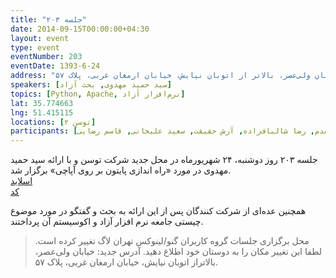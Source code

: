 ```yaml
---
title: "جلسه ۲۰۳"
date: 2014-09-15T00:00:00+04:30
layout: event
type: event
eventNumber: 203
eventDate: 1393-6-24
address: "خیابان ولی‌عصر، بالاتر ‌از اتوبان نیایش، خیابان ارمغان غربی، پلاک ۵۷"
speakers: [سید حمید مهدوی, بحث آزاد]
topics: [Python, Apache, نرم‌افزار آزاد]
lat: 35.774663
lng: 51.415115
locations: [توسن ۲]
participants: [کوشا اسماعیل‌پور, بهنام توکلی کرمانی, کیوان هدایتی, پوریا الهی, محمد خوشنودی, محمد درویش, وحید یوسفی, جواد سرآبادانی, شایان معمارزاده, علی حفاظتی, سید محمد مسعود صدرنژاد, محسن فرهادی, پیام صادری, مرتضی پروینی, حسین کزازی, الهام ترحمی, پریا میرزایی, شکوفه حسینی, شکوفا حسینی, مهدی حمیدی, نوید امامی, احسان صادقی نشاط, پژمان کریمی, مهرداد شکیبا, یوسف نجفی, علی رستمی, امیرحسین گودرزی, محمد حسین حامدی, مریم رضایی, نیما ابرازی, علی قاسم پور, سالار صمدی مقدم, رضا شالباف‌زاده, آرش حقیقت, سعید علیجانی, قاسم رضایی, ARF1372, امیرحسین فیروزیان, علیرضا حسینی, مرتضی جوان, محمدحسین چهاردولی, علیرضا سجادی نیا, امیل صدق, اشکان قاسمی, سینا احمدی, امیر آهنگری, حسین آقایی, رضا علیزاده مجد, سید حمید مهدوی]
---
```

جلسه ۲۰۳ روز دو‌شنبه، ۲۴ شهریور‌ماه در محل جدید شرکت توسن و با ارائه سید حمید مهدوی در مورد «راه اندازی پایتون بر روی آپاچی» برگزار شد.   
[اسلاید](/events/presentations/203/mod_wsgi.odp)  
[کد](/events/code/203/examples.tar.gz)  

همچنین عده‌ای از شرکت کنندگان پس از این ارائه به بحث و گفتگو در مورد موضوع چیستی جامعه نرم افزار آزاد و اکوسیستم آن پرداختند.

> محل برگزاری جلسات گروه کاربران گنو/لینوکس تهران لاگ تغییر کرده است. لطفا این تغییر مکان را به دوستان خود اطلاع دهید.
آدرس جدید: خیابان ولی‌عصر، بالاتر‌از اتوبان نیایش، خیابان ارمغان غربی، پلاک ۵۷.